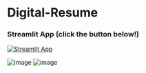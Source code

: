 # Digital-Resume
### Streamlit App (click the button below!)

[![Streamlit App](https://static.streamlit.io/badges/streamlit_badge_black_white.svg)](https://garrosgong-code-digital-resume-app-b7nvsy.streamlitapp.com/)

![image](https://user-images.githubusercontent.com/66699813/193427863-b60e08ad-da69-4fcb-a589-8a6099ae6e4c.png)
![image](https://user-images.githubusercontent.com/66699813/193427934-3a1ea1b7-a19a-471c-9c41-59f1edc14055.png)
